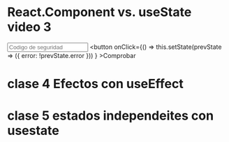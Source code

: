 # React.Component vs. useState video 3
<input placeholder="Codigo de seguridad"></input>
                <button
                    onClick={() => 
                        this.setState(prevState => ({ error: !prevState.error }))
                    } 
                >Comprobar</button>

# clase 4 Efectos con useEffect

# clase 5 estados independeites con usestate


